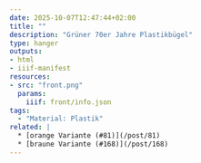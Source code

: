 ```yaml
---
date: 2025-10-07T12:47:44+02:00
title: ""
description: "Grüner 70er Jahre Plastikbügel"
type: hanger
outputs:
- html
- iiif-manifest
resources:
- src: "front.png"
  params:
    iiif: front/info.json
tags:
  - "Material: Plastik"
related: |
  * [orange Variante (#81)](/post/81)
  * [braune Variante (#168)](/post/168)
---
```

